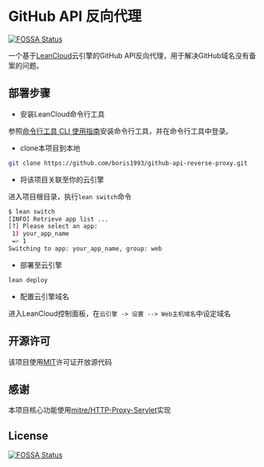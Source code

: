 # GitHub API 反向代理
[![FOSSA Status](https://app.fossa.io/api/projects/git%2Bgithub.com%2Fboris1993%2Fgithub-api-reverse-proxy.svg?type=shield)](https://app.fossa.io/projects/git%2Bgithub.com%2Fboris1993%2Fgithub-api-reverse-proxy?ref=badge_shield)


一个基于[LeanCloud](https://leancloud.cn/)云引擎的GitHub API反向代理，用于解决GitHub域名没有备案的问题。

## 部署步骤

+ 安装LeanCloud命令行工具

参照[命令行工具 CLI 使用指南](https://leancloud.cn/docs/leanengine_cli.html)安装命令行工具，并在命令行工具中登录。

+ clone本项目到本地

```bash
git clone https://github.com/boris1993/github-api-reverse-proxy.git
```

+ 将该项目关联至你的云引擎

进入项目根目录，执行`lean switch`命令

```bash
$ lean switch
[INFO] Retrieve app list ...
[?] Please select an app:
 1) your_app_name
 => 1
Switching to app: your_app_name, group: web
```

+ 部署至云引擎

```bash
lean deploy
```

+ 配置云引擎域名

进入LeanCloud控制面板，在`云引擎 -> 设置 --> Web主机域名`中设定域名

## 开源许可

该项目使用[MIT](LICENSE.txt)许可证开放源代码

## 感谢

本项目核心功能使用[mitre/HTTP-Proxy-Servlet](https://github.com/mitre/HTTP-Proxy-Servlet)实现


## License
[![FOSSA Status](https://app.fossa.io/api/projects/git%2Bgithub.com%2Fboris1993%2Fgithub-api-reverse-proxy.svg?type=large)](https://app.fossa.io/projects/git%2Bgithub.com%2Fboris1993%2Fgithub-api-reverse-proxy?ref=badge_large)